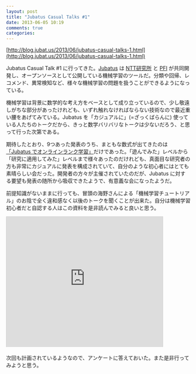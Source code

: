 ```yaml
---
layout: post
title: "Jubatus Casual Talks #1"
date: 2013-06-05 10:19
comments: true
categories: 
---
```

[http://blog.jubat.us/2013/06/jubatus-casual-talks-1.html](http://blog.jubat.us/2013/06/jubatus-casual-talks-1.html)

Jubatus Casual Talk #1 に行ってきた。[Jubatus](http://jubat.us/ja/) は [NTT研究所](http://www.ntt.co.jp/RD/OFIS/index.html) と [PFI](http://preferred.jp/) が共同開発し、オープンソースとして公開している機械学習のツールだ。分類や回帰、レコメンド、異常検知など、様々な機械学習の問題を扱うことができるようになっている。

機械学習は背景に数学的な考え方をベースとして成り立っているので、少し敬遠しがちな部分があったけれども、いずれ触れなければならない技術なので最近重い腰をあげてみている。Jubatus を「カジュアルに」(=ざっくばらんに) 使っている人たちのトークだから、きっと数学バリバリなトークは少ないだろう、と思って行った次第である。

期待したとおり、9つあった発表のうち、まともな数式が出てきたのは[「Jubatus でオンラインランク学習」](http://www.slideshare.net/YukihiroTagami/20130602-jubatus-techtalk1)だけであった。「遊んでみた」レベルから「研究に適用してみた」レベルまで様々あったのだけれども、真面目な研究者の方も非常にカジュアルに発表を構成されていて、自分のような初心者にはとても素晴らしい会だった。開発者の方々が主催されていたのだが、Jubatus に対する要望も発表の随所から吸収できたようで、有意義な会になったようだ。

前提知識がないままに行っても、冒頭の海野さんによる「機械学習チュートリアル」のお陰で全く違和感なく以後のトークを聞くことが出来た。自分は機械学習初心者だと自認する人はこの資料を是非読んでみると良いと思う。

<iframe src="http://www.slideshare.net/slideshow/embed_code/22313984" width="427" height="356" style="border:1px solid #CCC;border-width:1px 1px 0;margin-bottom:5px" allowfullscreen webkitallowfullscreen mozallowfullscreen> </iframe> 

次回も計画されているようなので、アンケートに答えておいた。また是非行ってみようと思う。
